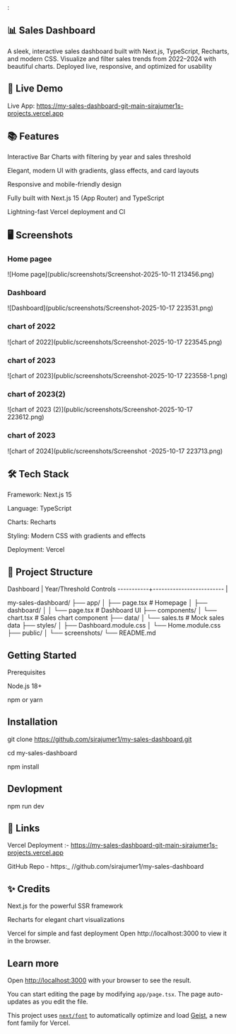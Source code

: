 :

## 📊 Sales Dashboard
A sleek, interactive sales dashboard built with Next.js, TypeScript, Recharts, and modern CSS. Visualize and filter sales trends from 2022–2024 with beautiful charts. Deployed live, responsive, and optimized for usability

## 🚀 Live Demo
Live App:  https://my-sales-dashboard-git-main-sirajumer1s-projects.vercel.app


## 📚 Features
Interactive Bar Charts with filtering by year and sales threshold

Elegant, modern UI with gradients, glass effects, and card layouts

Responsive and mobile-friendly design

Fully built with Next.js 15 (App Router) and TypeScript

Lightning-fast Vercel deployment and CI

## 🖥️ Screenshots

### Home pagee 
![Home page](public/screenshots/Screenshot-2025-10-11 213456.png)

### Dashboard 
![Dashboard](public/screenshots/Screenshot-2025-10-17 223531.png)

### chart of 2022
![chart of 2022](public/screenshots/Screenshot-2025-10-17 223545.png)

### chart of 2023
![chart of 2023](public/screenshots/Screenshot-2025-10-17 223558-1.png)

### chart of 2023(2)
![chart of 2023 (2)](public/screenshots/Screenshot-2025-10-17 223612.png)

### chart of 2023
![chart of 2024](public/screenshots/Screenshot -2025-10-17 223713.png)
## 🛠️ Tech Stack
Framework: Next.js 15

Language: TypeScript

Charts: Recharts

Styling: Modern CSS with gradients and effects

Deployment: Vercel

## 📂 Project Structure

Dashboard  |  Year/Threshold Controls
-----------+-------------------------
           |                         

my-sales-dashboard/
├── app/
│   ├── page.tsx         # Homepage
│   ├── dashboard/
│   │   └── page.tsx     # Dashboard UI
├── components/
│   └── chart.tsx        # Sales chart component
├── data/
│   └── sales.ts         # Mock sales data
├── styles/
│   ├── Dashboard.module.css
│   └── Home.module.css
├── public/
│   └── screenshots/
└── README.md

## Getting Started

Prerequisites

Node.js 18+

npm or yarn

## Installation

git clone https://github.com/sirajumer1/my-sales-dashboard.git

cd my-sales-dashboard

npm install

## Devlopment

npm run dev

## 🔗 Links

Vercel Deployment :-  https://my-sales-dashboard-git-main-sirajumer1s-projects.vercel.app


GitHub Repo - https:_ //github.com/sirajumer1/my-sales-dashboard

## ✨ Credits

Next.js for the powerful SSR framework

Recharts for elegant chart visualizations

Vercel for simple and fast deployment
Open http://localhost:3000 to view it in the browser.

## Learn more
Open [http://localhost:3000](http://localhost:3000) with your browser to see the result.

You can start editing the page by modifying `app/page.tsx`. The page auto-updates as you edit the file.

This project uses [`next/font`](https://nextjs.org/docs/app/building-your-application/optimizing/fonts) to automatically optimize and load [Geist](https://vercel.com/font), a new font family for Vercel.

